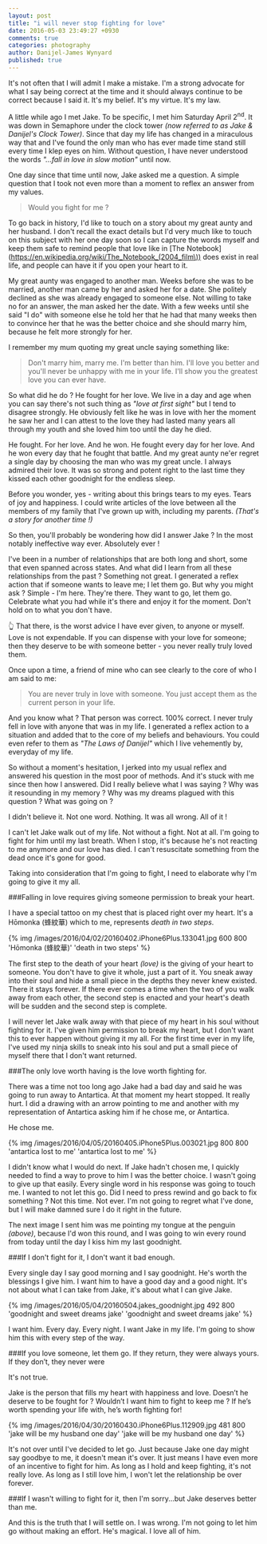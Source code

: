 ```yaml
---
layout: post
title: "i will never stop fighting for love"
date: 2016-05-03 23:49:27 +0930
comments: true
categories: photography
author: Danijel-James Wynyard
published: true
---
```

It's not often that I will admit I make a mistake. I'm a strong advocate for what I say being correct at the time and it should always continue to be correct because I said it. It's my belief. It's my virtue. It's my law.

A little while ago I met Jake. To be specific, I met him Saturday April 2<sup>nd</sup>. It was down in Semaphore under the clock tower _(now referred to as Jake & Danijel's Clock Tower)_. Since that day my life has changed in a miraculous way that and I've found the only man who has ever made time stand still every time I klep eyes on him. Without question, I have never understood the words _"...fall in love in slow motion"_ until now. 

One day since that time until now, Jake asked me a question. A simple question that I took not even more than a moment to reflex an answer from my values.

> Would you fight for me ?

To go back in history, I'd like to touch on a story about my great aunty and her husband. I don't recall the exact details but I'd very much like to touch on this subject with her one day soon so I can capture the words myself and keep them safe to remind people that love like in [The Notebook](https://en.wikipedia.org/wiki/The_Notebook_(2004_film\)) does exist in real life, and people can have it if you open your heart to it.

My great aunty was engaged to another man. Weeks before she was to be married, another man came by her and asked her for a date. She politely declined as she was already engaged to someone else. Not willing to take no for an answer, the man asked her the date. With a few weeks until she said "I do" with someone else he told her that he had that many weeks then to convince her that he was the better choice and she should marry him, because he felt more strongly for her.

I remember my mum quoting my great uncle saying something like:

> Don't marry him, marry me. I'm better than him. I'll love you better and you'll never be unhappy with me in your life. I'll show you the greatest love you can ever have.

So what did he do ? He fought for her love. We live in a day and age when you can say there's not such thing as _"love at first sight"_ but I tend to disagree strongly. He obviously felt like he was in love with her the moment he saw her and I can attest to the love they had lasted many years all through my youth and she loved him too until the day he died.

He fought. For her love. And he won. He fought every day for her love. And he won every day that he fought that battle. And my great aunty ne'er regret a single day by choosing the man who was my great uncle. I always admired their love. It was so strong and potent right to the last time they kissed each other goodnight for the endless sleep.

Before you wonder, yes - writing about this brings tears to my eyes. Tears of joy and happiness. I could write articles of the love between all the members of my family that I've grown up with, including my parents. _(That's a story for another time !)_

So then, you'll probably be wondering how did I answer Jake ? In the most notably ineffective way ever. Absolutely ever !

I've been in a number of relationships that are both long and short, some that even spanned across states. And what did I learn from all these relationships from the past ? Something not great. I generated a reflex action that if someone wants to leave me; I let them go. But why you might ask ? Simple - I'm here. They're there. They want to go, let them go. Celebrate what you had while it's there and enjoy it for the moment. Don't hold on to what you don't have.

👆 That there, is the worst advice I have ever given, to anyone or myself. Love is not expendable. If you can dispense with your love for someone; then they deserve to be with someone better - you never really truly loved them.

Once upon a time, a friend of mine who can see clearly to the core of who I am said to me:

> You are never truly in love with someone. You just accept them as the current person in your life.

And you know what ? That person was correct. 100% correct. I never truly fell in love with anyone that was in my life. I generated a reflex action to a situation and added that to the core of my beliefs and behaviours. You could even refer to them as _"The Laws of Danijel"_ which I live vehemently by, everyday of my life.

So without a moment's hesitation, I jerked into my usual reflex and answered his question in the most poor of methods. And it's stuck with me since then how I answered. Did I really believe what I was saying ? Why was it resounding in my memory ? Why was my dreams plagued with this question ? What was going on ?

I didn't believe it. Not one word. Nothing. It was all wrong. All of it !

I can't let Jake walk out of my life. Not without a fight. Not at all. I'm going to fight for him until my last breath. When I stop, it's because he's not reacting to me anymore and our love has died. I can't resuscitate something from the dead once it's gone for good.

Taking into consideration that I'm going to fight, I need to elaborate why I'm going to give it my all.

###Falling in love requires giving someone permission to break your heart.

I have a special tattoo on my chest that is placed right over my heart. It's a Hōmonka (蜂紋華) which to me, represents _death in two steps_.

{% img /images/2016/04/02/20160402.iPhone6Plus.133041.jpg 600 800 'Hōmonka (蜂紋華)' 'death in two steps' %}

The first step to the death of your heart _(love)_ is the giving of your heart to someone. You don't have to give it whole, just a part of it. You sneak away into their soul and hide a small piece in the depths they never knew existed. There it stays forever. If there ever comes a time when the two of you walk away from each other, the second step is enacted and your heart's death will be sudden and the second step is complete.

I will never let Jake walk away with that piece of my heart in his soul without fighting for it. I've given him permission to break my heart, but I don't want this to ever happen without giving it my all. For the first time ever in my life, I've used my ninja skills to sneak into his soul and put a small piece of myself there that I don't want returned.

###The only love worth having is the love worth fighting for.

There was a time not too long ago Jake had a bad day and said he was going to run away to Antartica. At that moment my heart stopped. It really hurt. I did a drawing with an arrow pointing to me and another with my representation of Antartica asking him if he chose me, or Antartica.

He chose me.

{% img /images/2016/04/05/20160405.iPhone5Plus.003021.jpg 800 800 'antartica lost to me' 'antartica lost to me' %}

I didn't know what I would do next. If Jake hadn't chosen me, I quickly needed to find a way to prove to him I was the better choice. I wasn't going to give up that easily. Every single word in his response was going to touch me. I wanted to not let this go. Did I need to press rewind and go back to fix something ? Not this time. Not ever. I'm not going to regret what I've done, but I will make damned sure I do it right in the future.

The next image I sent him was me pointing my tongue at the penguin _(above)_, because I'd won this round, and I was going to win every round from today until the day I kiss him my last goodnight.

###If I don't fight for it, I don't want it bad enough.

Every single day I say good morning and I say goodnight. He's worth the blessings I give him. I want him to have a good day and a good night. It's not about what I can take from Jake, it's about what I can give Jake.

{% img /images/2016/05/04/20160504.jakes_goodnight.jpg 492 800 'goodnight and sweet dreams jake' 'goodnight and sweet dreams jake' %}

I want him. Every day. Every night. I want Jake in my life. I'm going to show him this with every step of the way.

###If you love someone, let them go. If they return, they were always yours. If they don’t, they never were

It's not true.

Jake is the person that fills my heart with happiness and love. Doesn’t he deserve to be fought for ? Wouldn’t I want him to fight to keep me ? If he’s worth spending your life with, he’s worth fighting for!

{% img /images/2016/04/30/20160430.iPhone6Plus.112909.jpg 481 800 'jake will be my husband one day' 'jake will be my husband one day' %}

It's not over until I've decided to let go. Just because Jake one day might say goodbye to me, it doesn't mean it's over. It just means I have even more of an incentive to fight for him. As long as I hold and keep fighting, it's not really love. As long as I still love him, I won't let the relationship be over forever.

###If I wasn't willing to fight for it, then I'm sorry...but Jake deserves better than me.

And this is the truth that I will settle on. I was wrong. I'm not going to let him go without making an effort. He's magical. I love all of him.



